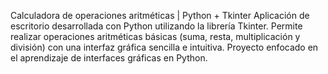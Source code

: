 Calculadora de operaciones aritméticas | Python + Tkinter
Aplicación de escritorio desarrollada con Python utilizando la librería Tkinter. Permite realizar operaciones aritméticas básicas (suma, resta, multiplicación y división) con una interfaz gráfica sencilla e intuitiva. Proyecto enfocado en el aprendizaje de interfaces gráficas en Python.

